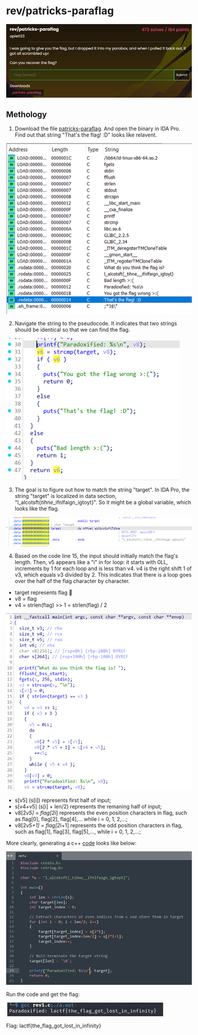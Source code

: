 # rev/patricks-paraflag

![alt text](question.png)


## Methology
1. Download the file [patricks-paraflag](https://github.com/uclaacm/lactf-archive/blob/main/2025/rev/patricks-paraflag/patricks-paraflag). And open the binary in IDA Pro. Find out that string "That's the flag! :D" looks like relavent.

![alt text](1.png)

2. Navigate the string to the pseudocode. It indicates that two strings should be identical so that we can find the flag.

![alt text](2.png)

3. The goal is to figure out how to match the string "target". In IDA Pro, the string "target" is localized in data section, "l_alcotsft{_tihne_\_ifnlfaign_igtoyt}". So it might be a global variable, which looks like the flag.

![alt text](3.png)

4. Based on the code line 15, the input should initially match the flag's length. Then, v5 appears like a "i" in for loop: it starts with 0LL, increments by 1 for each loop and is less than v4. v4 is the right shift 1 of v3, which equals v3 divided by 2. This indicates that there is a loop goes over the half of the flag character by character.

- target represents flag :triangular_flag_on_post:
- v8 = flag
- v4 = strlen(flag) >> 1 = strlen(flag) / 2

![alt text](4.png)

- s[v5] (s[i]) represents first half of input;
- s[v4+v5] (s[i] + len/2) represents the remaning half of input;
- v8[2*v5] = flag[2*i] represents the even position characters in flag, such as flag[0], flag[2], flag[4],... while i = 0, 1, 2,...;
- v8[2*v5+1] = flag[2*i+1] represents the odd position characters in flag, such as flag[1], flag[3], flag[5],..., while i = 0, 1, 2,...;

More clearly, generating a c++ [code](rev1.c) looks like below:

![alt text](c-code.png)

Run the code and get the flag:

![alt text](flag.png)

Flag: lactf{the_flag_got_lost_in_infinity}